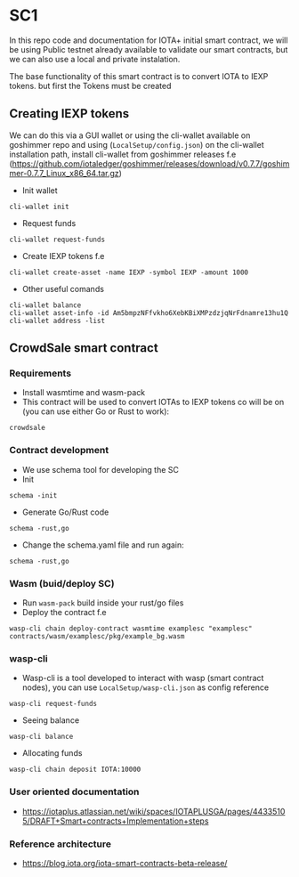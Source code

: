 # SC1
In this repo code and documentation for IOTA+ initial smart contract,
we will be using Public testnet already available to validate our smart contracts,
but we can also use a local and private instalation. 

The base functionality of this smart contract is to convert IOTA to IEXP tokens. 
but first the Tokens must be created

## Creating IEXP tokens
We can do this via a GUI wallet or using the cli-wallet available on goshimmer repo
and using (``LocalSetup/config.json``) on the cli-wallet installation path, install cli-wallet from goshimmer releases
f.e (https://github.com/iotaledger/goshimmer/releases/download/v0.7.7/goshimmer-0.7.7_Linux_x86_64.tar.gz)

* Init wallet
```
cli-wallet init
``` 
* Request funds
```
cli-wallet request-funds
```
* Create IEXP tokens f.e
```
cli-wallet create-asset -name IEXP -symbol IEXP -amount 1000
```
* Other useful comands
```
cli-wallet balance
cli-wallet asset-info -id Am5bmpzNFfvkho6XebKBiXMPzdzjqNrFdnamre13hu1Q
cli-wallet address -list
```

## CrowdSale smart contract
### Requirements 
* Install wasmtime and wasm-pack
* This contract will be used to convert IOTAs to IEXP tokens
co will be on (you can use either Go or Rust to work):
```
crowdsale
```
### Contract development
* We use schema tool for developing the SC
* Init
```
schema -init 
```
* Generate Go/Rust code
```
schema -rust,go 
```
* Change the schema.yaml file and run again:
```
schema -rust,go 
```
### Wasm (buid/deploy SC)
* Run ``wasm-pack`` build inside your rust/go files 
* Deploy the contract f.e
```
wasp-cli chain deploy-contract wasmtime examplesc "examplesc"  contracts/wasm/examplesc/pkg/example_bg.wasm
```

### wasp-cli
* Wasp-cli is a tool developed to interact with wasp (smart contract nodes), you can use ``LocalSetup/wasp-cli.json`` as config reference
```
wasp-cli request-funds
```
* Seeing balance
```
wasp-cli balance
```
* Allocating funds
```
wasp-cli chain deposit IOTA:10000
```

### User oriented documentation
* https://iotaplus.atlassian.net/wiki/spaces/IOTAPLUSGA/pages/44335105/DRAFT+Smart+contracts+Implementation+steps
### Reference architecture
* https://blog.iota.org/iota-smart-contracts-beta-release/ 
